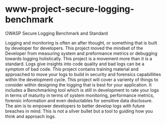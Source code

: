 # www-project-secure-logging-benchmark
OWASP Secure Logging Benchmark and Standard


Logging and monitoring is often an after thought, or something that is built by developer for developers. This project moved the mindset of the Developer from measuring system and preformance metrics or debugging towards logging holistically. This project is a movement more than it is a standard. Logs give insights into code quality and bad logs can be a symptom of bad code. This project contains training material and approached to move your logs to build in security and forensics capabillities within the development cycle. This project will cover a varienty of things to consider within designing the logging that is best for your application. It includes a Benchmarking tool which is still in development to rate your logs in terms of maturity in terms of system monitoring, performance metrics, forensic information and even deductables for sensitive data disclosure. The aim is to empower developers to better develop logs with future breaches in mind. This is not a silver bullet but a tool to guiding how you think and approach logs.
